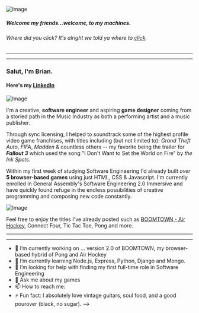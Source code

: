 ![Image](https://i.pinimg.com/originals/92/b1/a5/92b1a50122d10fafad7e9942f4af4c63.gif)
##### Welcome my friends...welcome, to my machines.
###### Where did you _click_? It's alright we told ya where to [click](https://www.linkedin.com/in/bcherchiglia).
***
***
### Salut, I'm **Brian**.
#### Here's my [LinkedIn](https://www.linkedin.com/in/bcherchiglia)

![Image](https://avatars.githubusercontent.com/u/130800271?v=4)

I'm a creative, **software engineer** and aspiring **game designer** coming from a storied path in the Music Industry as both a performing artist and a music publisher. 

Through sync licensing, I helped to soundtrack some of the highest profile video game franchises, with titles including (but not limited to): _Grand Theft Auto_, _FIFA_, _Madden_ & countless others -- my favorite being the trailer for **_Fallout 3_** which used the song "I Don't Want to Set the World on Fire" by _the Ink Spots_.

Within my first week of studying Software Engineering I'd already built _over_ **5 browser-based games** using just HTML, CSS & Javascript. I'm currently enrolled in General Assembly's Software Engineering 2.0 Immersive and have quickly found refuge in the endless possibilities of creative programming and composing new code constantly.

![Image](https://media2.giphy.com/media/jnUIIl07N6KFpHl3DH/giphy.gif?cid=ecf05e47fxvd614005bf7cknw7m9o6cobjw1771uxaxdqmoi&ep=v1_gifs_search&rid=giphy.gif&ct=g)

Feel free to enjoy the titles I've already posted such as [BOOMTOWN - Air Hockey](https://boomtown.surge.sh), Connect Four, Tic Tac Toe, Pong and more.

***
***
- 🔭 I’m currently working on ... version 2.0 of BOOMTOWN, my browser-based hybrid of Pong and Air Hockey
- 🌱 I’m currently learning Node.js, Express, Python, Django and Mongo.
- 🤔 I’m looking for help with finding my first full-time role in Software Engineering
- 💬 Ask me about my games
- 📫 How to reach me: 
- ⚡ Fun fact: I absolutely love vintage guitars, soul food, and a good pourover (black, no sugar).
-->
